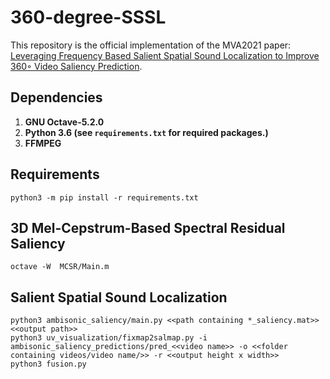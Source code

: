 # 360-degree-SSSL
This repository is the official implementation of the MVA2021 paper: [Leveraging Frequency Based Salient Spatial Sound Localization to Improve 360◦ Video Saliency Prediction](https://arxiv.org/abs/2030.12345). 

## Dependencies
1. **GNU Octave-5.2.0**
3. **Python 3.6 (see `requirements.txt` for required packages.)**
4. **FFMPEG**

## Requirements
```setup
python3 -m pip install -r requirements.txt
```

## 3D Mel-Cepstrum-Based Spectral Residual Saliency 
```
octave -W  MCSR/Main.m
```
## Salient Spatial Sound Localization
```
python3 ambisonic_saliency/main.py <<path containing *_saliency.mat>> <<output path>> 
python3 uv_visualization/fixmap2salmap.py -i ambisonic_saliency_predictions/pred_<<video name>> -o <<folder containing videos/video name/>> -r <<output height x width>>
python3 fusion.py
```
